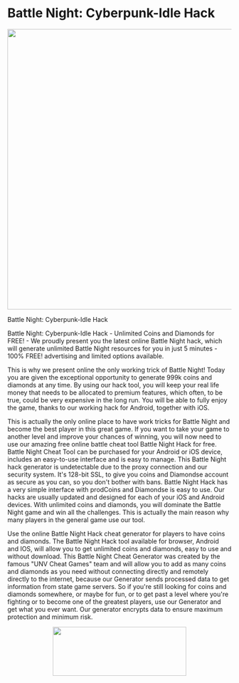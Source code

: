 # Battle Night: Cyberpunk-Idle Hack

<img src="https://ezgame21.com/wp-content/uploads/2021/02/Capture-2-1024x630.png" alt="" width="1024" height="630" />

Battle Night: Cyberpunk-Idle Hack

Battle Night: Cyberpunk-Idle Hack - Unlimited Coins and Diamonds for FREE! - We proudly present you the latest online Battle Night hack, which will generate unlimited Battle Night resources for you in just 5 minutes - 100% FREE! advertising and limited options available.

This is why we present online the only working trick of Battle Night! Today you are given the exceptional opportunity to generate 999k coins and diamonds at any time. By using our hack tool, you will keep your real life money that needs to be allocated to premium features, which often, to be true, could be very expensive in the long run. You will be able to fully enjoy the game, thanks to our working hack for Android, together with iOS.

This is actually the only online place to have work tricks for Battle Night and become the best player in this great game. If you want to take your game to another level and improve your chances of winning, you will now need to use our amazing free online battle cheat tool Battle Night Hack for free. Battle Night Cheat Tool can be purchased for your Android or iOS device, includes an easy-to-use interface and is easy to manage. This Battle Night hack generator is undetectable due to the proxy connection and our security system. It's 128-bit SSL, to give you coins and Diamondse account as secure as you can, so you don't bother with bans. Battle Night Hack has a very simple interface with prodCoins and Diamondse is easy to use. Our hacks are usually updated and designed for each of your iOS and Android devices. With unlimited coins and diamonds, you will dominate the Battle Night game and win all the challenges. This is actually the main reason why many players in the general game use our tool.

Use the online Battle Night Hack cheat generator for players to have coins and diamonds. The Battle Night Hack tool available for browser, Android and IOS, will allow you to get unlimited coins and diamonds, easy to use and without download. This Battle Night Cheat Generator was created by the famous "UNV Cheat Games" team and will allow you to add as many coins and diamonds as you need without connecting directly and remotely directly to the internet, because our Generator sends processed data to get information from state game servers. So if you're still looking for coins and diamonds somewhere, or maybe for fun, or to get past a level where you're fighting or to become one of the greatest players, use our Generator and get what you ever want. Our generator encrypts data to ensure maximum protection and minimum risk.

<center><a href="https://ezgame21.com/battle-night-hack/"><img src="https://ezgame21.com/wp-content/uploads/2021/01/button-43-300x110.png" alt="" width="300" height="110" /></a></center>
